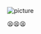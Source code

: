 <img src="https://store.ymgal.games/topic/content/qq0/hRk/qq0hRkBdDde9A7Qy.jpg" alt="picture">
<p>😫😫😫</p>
